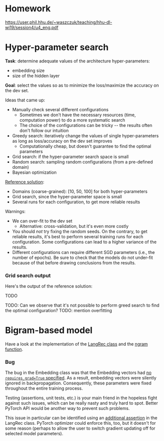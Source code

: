 # Homework

https://user.phil.hhu.de/~waszczuk/teaching/hhu-dl-wi19/session4/u4_eng.pdf


# Hyper-parameter search 

**Task**: determine adequate values of the architecture hyper-parameters:
* embedding size
* size of the hidden layer

**Goal**: select the values so as to minimize the loss/maximize the accuracy on
the dev set.

Ideas that came up:
* Manually check several different configurations
  * Sometimes we don't have the necessary resources (time, computation
    power) to do a more systematic search
  * The choice of the configurations can be tricky -- the results often don't
    follow our intuition
* Greedy search: iteratively change the values of single hyper-parameters as
  long as loss/accuracy on the dev set improves
  * Computationally cheap, but doesn't guarantee to find the optimal parameters
* Grid search: if the hyper-parameter search space is small
* Random search: sampling random configurations (from a pre-defined domain)
* Bayesian optimization

[Reference solution](main.py#L300-L350):
* Domains (coarse-grained): [10, 50, 100] for both hyper-parameters
* Grid search, since the hyper-parameter space is small
* Several runs for each configuration, to get more reliable results

Warnings:
* We can over-fit to the dev set
  * Alternative: cross-validation, but it's even more costly
* You should *not* try fixing the random seeds.  On the contrary, to get
  reliable results, it's best to perform several training runs for each
  configuration.  Some configurations can lead to a higher variance of the
  results.
* Different configurations can require different SGD parameters (i.e., the
  number of epochs).  Be sure to check that the models do not under-fit because
  of that before drawing conclusions from the results.

<!---
Some problems:
* 
-->

### Grid search output

Here's the output of the reference solution:

TODO

TODO: Can we observe that it's not possible to perform greed search to find the
optimal configuration?
TODO: mention overfitting


# Bigram-based model

Have a look at the implementation of the [LangRec class](main.py#L36-L142) and
the [ngram function](main.py#L19-L33).

### Bug

The bug in the Embedding class was that the Embedding vectors had [no
`requires_grad=True` specified](embedding.py#L42).  As a result, embedding
vectors were silently ignored in backpropagation.  Consequently, these
parameters were fixed throughout the entire training process.

Testing (assertions, unit tests, etc.) is your main friend in the hopeless
fight against such issues, which can be really nasty and truly hard to spot.
Better PyTorch API would be another way to prevent such problems.

This issue in particular can be identified using an [additional
assertion](main.py#L67-L70) in the LangRec class.  PyTorch optimizer could
enforce this, too, but it doesn't for some reason (perhaps to allow the user to
switch gradient updating off for selected model parameters).
